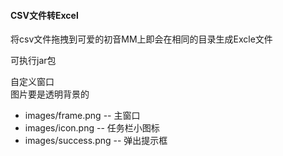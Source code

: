 #### CSV文件转Excel

将csv文件拖拽到可爱的初音MM上即会在相同的目录生成Excle文件

可执行jar包

自定义窗口  
图片要是透明背景的  
- images/frame.png -- 主窗口  
- images/icon.png  -- 任务栏小图标  
- images/success.png -- 弹出提示框   


